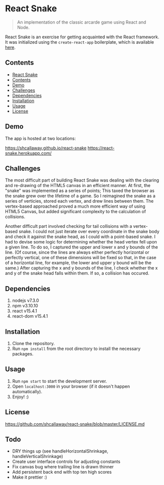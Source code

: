 # React Snake

> An implementation of the classic arcarde game using React and Node. 

React Snake is an exercise for getting acquainted with the React framework. It was initialized using the `create-react-app` boilerplate, which is available [here](https://github.com/facebookincubator/create-react-app). 

## Contents

- [React Snake](#react-snake)
- [Contents](#contents)
- [Demo](#demo)
- [Challenges](#challenges)
- [Dependencies](#dependencies)
- [Installation](#installation)
- [Usage](#usage)
- [License](#license)

## Demo

The app is hosted at two locations:

https://shcallaway.github.io/react-snake
https://react-snake.herokuapp.com/

## Challenges

The most difficult part of building React Snake was dealing with the clearing and re-drawing of the HTML5 canvas in an efficient manner. At first, the "snake" was implemented as a series of points; This taxed the browser as the snake grew over the lifetime of a game. So I reimagined the snake as a series of verticies, stored each vertex, and drew lines between them. The vertex-based approached proved a much more efficient way of using HTML5 Canvas, but added significant complexity to the calculation of collisions. 

Another difficult part involved checking for tail collisions with a vertex-based snake. I could not just iterate over every coordinate in the snake body and check it against the snake head, as I could with a point-based snake. I had to devise some logic for determining whether the head vertex fell upon a given line. To do so, I captured the upper and lower x and y bounds of the line. (Of course, since the lines are always either perfectly horizontal or perfectly vertical, one of these dimensions will be fixed so that, in the case of a horizontal line, for example, the lower and upper y bound will be the same.) After capturing the x and y bounds of the line, I check whether the x and y of the snake head falls within them. If so, a collision has occured. 

## Dependencies

1. nodejs v7.3.0
2. npm v3.10.10
3. react v15.4.1
4. react-dom v15.4.1

## Installation

1. Clone the repository.
2. Run `npm install` from the root directory to install the necessary packages.

## Usage

1. Run `npm start` to start the development server.
2. Open `localhost:3000` in your browser (if it doesn't happen automatically).
3. Enjoy! :)

## License

https://github.com/shcallaway/react-snake/blob/master/LICENSE.md

## Todo

* DRY things up (see handleHorizontalShrinkage, handleVerticalShrinkage)
* Create user interface controls for adjusting constants
* Fix canvas bug where trailing line is drawn thinner
* Add persistent back end with top ten high scores
* Make it prettier :)

